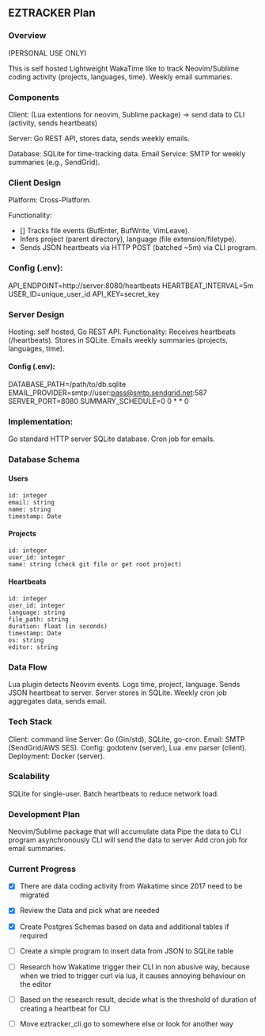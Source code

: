 ## EZTRACKER Plan

### Overview

(PERSONAL USE ONLY)

This is self hosted Lightweight WakaTime like to track Neovim/Sublime coding activity (projects, languages, time). 
Weekly email summaries.

### Components

Client: (Lua extentions for neovim, Sublime package) -> send data to CLI (activity, sends heartbeats)

Server: Go REST API, stores data, sends weekly emails.

Database: SQLite for time-tracking data.
Email Service: SMTP for weekly summaries (e.g., SendGrid).

### Client Design

Platform: Cross-Platform.

Functionality:
- [] Tracks file events (BufEnter, BufWrite, VimLeave).
- Infers project (parent directory), language (file extension/filetype).
- Sends JSON heartbeats via HTTP POST (batched ~5m) via CLI program.


### Config (.env):

API_ENDPOINT=http://server:8080/heartbeats
HEARTBEAT_INTERVAL=5m
USER_ID=unique_user_id
API_KEY=secret_key


### Server Design

Hosting: self hosted, Go REST API.
Functionality:
Receives heartbeats (/heartbeats).
Stores in SQLite.
Emails weekly summaries (projects, languages, time).

#### Config (.env):

DATABASE_PATH=/path/to/db.sqlite
EMAIL_PROVIDER=smtp://user:pass@smtp.sendgrid.net:587
SERVER_PORT=8080
SUMMARY_SCHEDULE=0 0 * * 0

### Implementation:
Go standard HTTP server
SQLite database.
Cron job for emails.


### Database Schema

#### Users
```
id: integer
email: string
name: string
timestamp: Date
```

#### Projects
```
id: integer
user_id: integer
name: string (check git file or get root project)
```

#### Heartbeats
```
id: integer
user_id: integer
language: string
file_path: string
duration: float (in seconds)
timestamp: Date
os: string
editor: string
```

### Data Flow

Lua plugin detects Neovim events.
Logs time, project, language.
Sends JSON heartbeat to server.
Server stores in SQLite.
Weekly cron job aggregates data, sends email.

### Tech Stack

Client: command line
Server: Go (Gin/std), SQLite, go-cron.
Email: SMTP (SendGrid/AWS SES).
Config: godotenv (server), Lua .env parser (client).
Deployment: Docker (server).


### Scalability

SQLite for single-user.
Batch heartbeats to reduce network load.

### Development Plan

Neovim/Sublime package that will accumulate data
Pipe the data to CLI program asynchronously
CLI will send the data to server
Add cron job for email summaries.


### Current Progress

- [x] There are data coding activity from Wakatime since 2017 need to be migrated
- [x] Review the Data and pick what are needed
- [x] Create Postgres Schemas based on data and additional tables if required
- [ ] Create a simple program to insert data from JSON to SQLite table
- [ ] Research how Wakatime trigger their CLI in non abusive way, because when we tried to trigger curl via lua, it causes annoying behaviour on the editor
- [ ] Based on the research result, decide what is the threshold of duration of creating a heartbeat for CLI
- [ ] Move eztracker_cli.go to somewhere else or look for another way

